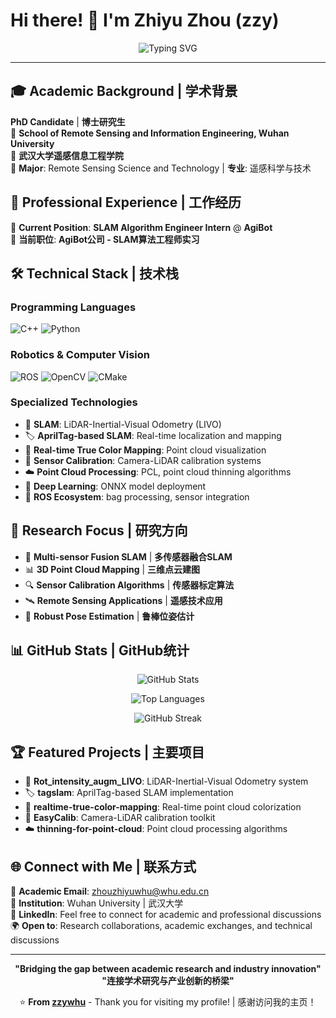 # Hi there! 👋 I'm Zhiyu Zhou (zzy)

<div align="center">

![Typing SVG](https://readme-typing-svg.herokuapp.com?font=Fira+Code&pause=1000&color=2F81F7&center=true&vCenter=true&width=600&lines=PhD+Candidate+in+Remote+Sensing+%7C+武汉大学博士研究生;SLAM+Algorithm+Engineer+%40+AgiBot;Passionate+about+Robotics+and+Computer+Vision)

</div>

---

## 🎓 Academic Background | 学术背景

**PhD Candidate** | **博士研究生**  
🏫 **School of Remote Sensing and Information Engineering, Wuhan University**  
📍 **武汉大学遥感信息工程学院**  
🔬 **Major**: Remote Sensing Science and Technology | **专业**: 遥感科学与技术

## 💼 Professional Experience | 工作经历

🚀 **Current Position**: **SLAM Algorithm Engineer Intern** @ **AgiBot**  
🤖 **当前职位**: **AgiBot公司 - SLAM算法工程师实习**

## 🛠️ Technical Stack | 技术栈

### Programming Languages
![C++](https://img.shields.io/badge/C++-00599C?style=for-the-badge&logo=c%2B%2B&logoColor=white)
![Python](https://img.shields.io/badge/Python-3776AB?style=for-the-badge&logo=python&logoColor=white)

### Robotics & Computer Vision
![ROS](https://img.shields.io/badge/ROS-22314E?style=for-the-badge&logo=ros&logoColor=white)
![OpenCV](https://img.shields.io/badge/OpenCV-27338e?style=for-the-badge&logo=OpenCV&logoColor=white)
![CMake](https://img.shields.io/badge/CMake-064F8C?style=for-the-badge&logo=cmake&logoColor=white)

### Specialized Technologies
- 🎯 **SLAM**: LiDAR-Inertial-Visual Odometry (LIVO)
- 🏷️ **AprilTag-based SLAM**: Real-time localization and mapping
- 🎨 **Real-time True Color Mapping**: Point cloud visualization
- 📐 **Sensor Calibration**: Camera-LiDAR calibration systems
- ☁️ **Point Cloud Processing**: PCL, point cloud thinning algorithms
- 🧠 **Deep Learning**: ONNX model deployment
- 🎒 **ROS Ecosystem**: bag processing, sensor integration

## 🔬 Research Focus | 研究方向

- 🤖 **Multi-sensor Fusion SLAM** | **多传感器融合SLAM**
- 📊 **3D Point Cloud Mapping** | **三维点云建图**
- 🔍 **Sensor Calibration Algorithms** | **传感器标定算法**
- 🛰️ **Remote Sensing Applications** | **遥感技术应用**
- 🎯 **Robust Pose Estimation** | **鲁棒位姿估计**

## 📊 GitHub Stats | GitHub统计

<div align="center">

![GitHub Stats](https://github-readme-stats.vercel.app/api?username=zzywhu&show_icons=true&theme=radical)

![Top Languages](https://github-readme-stats.vercel.app/api/top-langs/?username=zzywhu&layout=compact&theme=radical)

![GitHub Streak](https://github-readme-streak-stats.herokuapp.com/?user=zzywhu&theme=radical)

</div>

## 🏆 Featured Projects | 主要项目

- 🔄 **Rot_intensity_augm_LIVO**: LiDAR-Inertial-Visual Odometry system
- 🏷️ **tagslam**: AprilTag-based SLAM implementation
- 🎨 **realtime-true-color-mapping**: Real-time point cloud colorization
- 📐 **EasyCalib**: Camera-LiDAR calibration toolkit
- ☁️ **thinning-for-point-cloud**: Point cloud processing algorithms

## 🌐 Connect with Me | 联系方式

📧 **Academic Email**: [zhouzhiyuwhu@whu.edu.cn](mailto:zhouzhiyuwhu@whu.edu.cn)  
🏫 **Institution**: Wuhan University | 武汉大学  
💼 **LinkedIn**: Feel free to connect for academic and professional discussions  
🌍 **Open to**: Research collaborations, academic exchanges, and technical discussions

---

<div align="center">

**"Bridging the gap between academic research and industry innovation"**  
**"连接学术研究与产业创新的桥梁"**

⭐️ **From [zzywhu](https://github.com/zzywhu)** - Thank you for visiting my profile! | 感谢访问我的主页！

</div>
